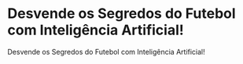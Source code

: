 # Desvende os Segredos do Futebol com Inteligência Artificial!

Desvende os Segredos do Futebol com Inteligência Artificial!
